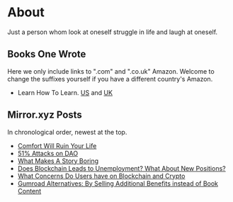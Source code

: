 # About

Just a person whom look at oneself struggle in life and laugh at oneself. 

## Books One Wrote
Here we only include links to ".com" and ".co.uk" Amazon. Welcome to change the suffixes yourself if you have a different country's Amazon. 

- Learn How To Learn. [US](https://www.amazon.com/dp/B0B1Z1JRZ6) and [UK](https://www.amazon.co.uk/dp/B0B1Z1JRZ6)

## Mirror.xyz Posts
In chronological order, newest at the top. 

- [Comfort Will Ruin Your Life](https://mirror.xyz/0xa32e05D545FEc9cADb46BEB0839E3Ac0A9E39d9B/u8hgiQR_H9JtyTnF0BbCmLaeIJZc11fvR0BifXCkOPE)
- [51% Attacks on DAO](https://mirror.xyz/0xa32e05D545FEc9cADb46BEB0839E3Ac0A9E39d9B/Yp_vAfOyzAva4i4xcLM8ibBVtfJX8_gelv50tC0BXzo)
- [What Makes A Story Boring](https://mirror.xyz/0xa32e05D545FEc9cADb46BEB0839E3Ac0A9E39d9B/tY8YRl4plQlG4EJS4sCjcBGZqhpuBA88Xbt1lpvAlOg)
- [Does Blockchain Leads to Unemployment? What About New Positions?](https://mirror.xyz/0xa32e05D545FEc9cADb46BEB0839E3Ac0A9E39d9B/9EihAciSTv7Rp8HqMCZ4U1pHpU6J7lyl-TV9axKYNnY)
- [What Concerns Do Users have on Blockchain and Crypto](https://mirror.xyz/0xa32e05D545FEc9cADb46BEB0839E3Ac0A9E39d9B/w8MStA6gTkA-o4fme-eaqlTYBTNnW51f1cQhfqCOiDc)
- [Gumroad Alternatives: By Selling Additional Benefits instead of Book Content](https://mirror.xyz/0xa32e05D545FEc9cADb46BEB0839E3Ac0A9E39d9B/grXD3uOAppZJYPcysEumtSlZVI366O9L2qEaVZMGgQw)
